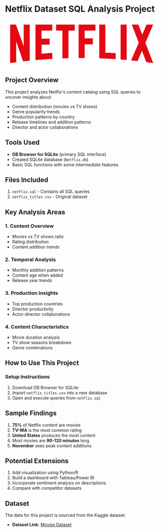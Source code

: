 # Netflix Dataset SQL Analysis Project
![Netflix Analysis Logo](https://github.com/kthalkari/Netflix-Dataset-SQL-Analysis-Project/blob/main/logo.png)

## Project Overview
This project analyzes Netflix's content catalog using SQL queries to uncover insights about:
- Content distribution (movies vs TV shows)
- Genre popularity trends
- Production patterns by country
- Release timelines and addition patterns
- Director and actor collaborations

## Tools Used
- **DB Browser for SQLite** (primary SQL interface)
- Created SQLite database (`Netflix.db`)
- Basic SQL functions with some intermediate features

## Files Included
1. `netFlix.sql` - Contains all SQL queries
2. `netflix_titles.csv` - Original dataset

## Key Analysis Areas
### 1. Content Overview
- Movies vs TV shows ratio
- Rating distribution
- Content addition trends

### 2. Temporal Analysis
- Monthly addition patterns
- Content age when added
- Release year trends

### 3. Production Insights
- Top production countries
- Director productivity
- Actor-director collaborations

### 4. Content Characteristics
- Movie duration analysis
- TV show seasons breakdown
- Genre combinations

## How to Use This Project

### Setup Instructions
1. Download DB Browser for SQLite
2. Import `netflix_titles.csv` into a new database
3. Open and execute queries from `netFlix.sql`

## Sample Findings
1. **75%** of Netflix content are movies
2. **TV-MA** is the most common rating
3. **United States** produces the most content
4. Most movies are **90-120 minutes** long
5. **November** sees peak content additions

## Potential Extensions
1. Add visualization using Python/R
2. Build a dashboard with Tableau/Power BI
3. Incorporate sentiment analysis on descriptions
4. Compare with competitor datasets

## Dataset

The data for this project is sourced from the Kaggle dataset:

- **Dataset Link:** [Movies Dataset](https://www.kaggle.com/datasets/shivamb/netflix-shows?resource=download)



